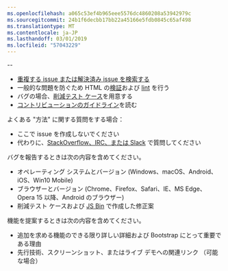 ```yaml
---
ms.openlocfilehash: a065c53ef4b965eee5576dc4860208a53942979c
ms.sourcegitcommit: 24b1f6decbb17bb22a45166e5fdb0845c65af498
ms.translationtype: MT
ms.contentlocale: ja-JP
ms.lasthandoff: 03/01/2019
ms.locfileid: "57043229"
---
```

--

- [重複する issue または解決済み issue を検索する](https://github.com/twbs/bootstrap/issues?utf8=%E2%9C%93&q=is%3Aissue)
- 一般的な問題を防ぐため HTML の[検証](http://validator.w3.org/nu/)および [lint](https://github.com/twbs/bootlint#in-the-browser) を行う
- バグの場合、[削減テスト ケース](https://css-tricks.com/reduced-test-cases/)を用意する
- [コントリビューションのガイドライン](https://github.com/twbs/bootstrap/blob/master/CONTRIBUTING.md)を読む

よくある "方法" に関する質問をする場合：

- ここで issue を作成しないでください
- 代わりに、[StackOverflow、IRC、または Slack](https://github.com/twbs/bootstrap/blob/master/README.md#community) で質問してください

バグを報告するときは次の内容を含めてください。

- オペレーティング システムとバージョン (Windows、macOS、Android、iOS、Win10 Mobile)
- ブラウザーとバージョン (Chrome、Firefox、Safari、IE、MS Edge、Opera 15 以降、Android のブラウザー)
- 削減テスト ケースおよび [JS Bin](https://jsbin.com) で作成した修正案

機能を提案するときは次の内容を含めてください。

- 追加を求める機能のできる限り詳しい詳細および Bootstrap にとって重要である理由
- 先行技術、スクリーンショット、またはライブ デモへの関連リンク （可能な場合）
